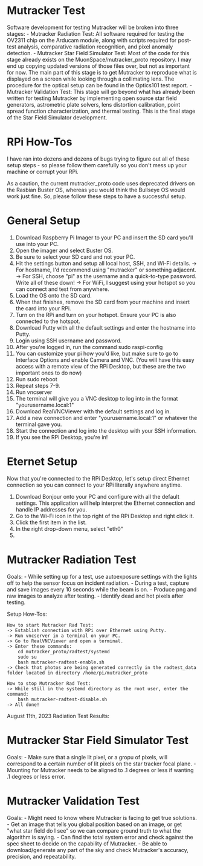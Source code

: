 # Mutracker Test
Software development for testing Mutracker will be broken into three stages:
    - Mutracker Radiation Test: All software required for testing the OV2311 chip on the Arducam module, along with scripts required for post-test analysis, comparative radiation recognition, and pixel anomaly detection.
    - Mutracker Star Field Simulator Test: Most of the code for this stage already exists on the MuonSpace/mutracker_proto repository. I may end up copying updated versions of those files over, but not as important for now. The main part of this stage is to get Mutracker to reproduce what is displayed on a screen while looking through a collimating lens. The procedure for the optical setup can be found in the Optics101 test report.
    - Mutracker Validation Test: This stage will go beyond what has already been written for testing Mutracker by implementing open source star field generators, astrometric plate solvers, lens distortion calibration, point spread function characterization, and thermal testing. This is the final stage of the Star Field Simulator development.

# RPi How-Tos
I have ran into dozens and dozens of bugs trying to figure out all of these setup steps - so please follow them carefully so you don't mess up your machine or corrupt your RPi.

As a caution, the current mutracker_proto code uses deprecated drivers on the Rasbian Buster OS, whereas you would think the Bullseye OS would work just fine. So, please follow these steps to have a successful setup.

# General Setup
1. Download Raspberry Pi Imager to your PC and insert the SD card you'll use into your PC.
2. Open the imager and select Buster OS.
3. Be sure to select your SD card and not your PC.
4. Hit the settings button and setup all local host, SSH, and Wi-Fi details.
    -> For hostname, I'd recommend using "mutracker" or something adjacent.
    -> For SSH, choose "pi" as the username and a quick-to-type password. Write all of these down!
    -> For WiFi, I suggest using your hotspot so you can connect and test from anywhere.
5. Load the OS onto the SD card.
6. When that finishes, remove the SD card from your machine and insert the card into your RPi.
7. Turn on the RPi and turn on your hotspot. Ensure your PC is also connected to the hotspot.
8. Download Putty with all the default settings and enter the hostname into Putty.
9. Login using SSH username and password.
10. After you're logged in, run the command sudo raspi-config
11. You can customize your pi how you'd like, but make sure to go to Interface Options and enable Camera and VNC. (You will have this easy access with a remote view of the RPi Desktop, but these are the two important ones to do now)
12. Run sudo reboot
13. Repeat steps 7-9.
14. Run vncserver
15. The terminal will give you a VNC desktop to log into in the format "yourusername.local:1"
16. Download RealVNCViewer with the default settings and log in.
17. Add a new connection and enter "yourusername.local:1" or whatever the terminal gave you.
18. Start the connection and log into the desktop with your SSH information. 
19. If you see the RPi Desktop, you're in!

# Eternet Setup
Now that you're connected to the RPi Desktop, let's setup direct Ethernet connection so you can connect to your RPi literally anywhere anytime.

1. Download Bonjour onto your PC and configure with all the default settings. This application will help interpret the Ethernet connection and handle IP addresses for you. 
2. Go to the Wi-Fi icon in the top right of the RPi Desktop and right click it.
3. Click the first item in the list.
4. In the right drop-down menu, select "eth0"
5. 

# Mutracker Radiation Test
Goals:
    - While setting up for a test, use autoexposure settings with the lights off to help the sensor focus on incident radiation.
    - During a test, capture and save images every 10 seconds while the beam is on.
    - Produce png and raw images to analyze after testing.
    - Identify dead and hot pixels after testing.

Setup How-Tos:

    How to start Mutracker Rad Test:
    -> Establish connection with RPi over Ethernet using Putty.
    -> Run vncserver in a terminal on your PC.
    -> Go to RealVNCViewer and open a terminal.
    -> Enter these commands:
        cd mutracker_proto/radtest/systemd
        sudo su
        bash mutracker-radtest-enable.sh
    -> Check that photos are being generated correctly in the radtest_data folder located in directory /home/pi/mutracker_proto

    How to stop Mutracker Rad Test:
    -> While still in the systemd directory as the root user, enter the command:
        bash mutracker-radtest-disable.sh
    -> All done!

August 11th, 2023 Radiation Test Results: 


# Mutracker Star Field Simulator Test
Goals:
    - Make sure that a single lit pixel, or a gropu of pixels, will correspond to a certain number of lit pixels on the star tracker focal plane.
    - Mounting for Mutracker needs to be aligned to .1 degrees or less if wanting .1 degrees or less error.


# Mutracker Validation Test
Goals: 
    - Might need to know where Mutracker is facing to get true solutions.
    - Get an image that tells you global position based on an image, or get "what star field do I see" so we can compare ground truth to what the algorithm is saying.
    - Can find the total system error and check against the spec sheet to decide on the capability of Mutracker.
    - Be able to download/generate any part of the sky and check Mutracker's accuracy, precision, and repeatability.